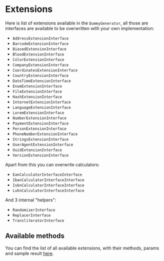 # Extensions

Here is list of extensions available in the `DummyGenerator`, all those are interfaces are available to be overwritten with your own implementation:

* `AddressExtensionInterface`
* `BarcodeExtensionInterface`
* `BiasedExtensionInterface`
* `BloodExtensionInterface`
* `ColorExtensionInterface`
* `CompanyExtensionInterface`
* `CoordinatesExtensionInterface`
* `CountryExtensionInterface`
* `DateTimeExtensionInterface`
* `EnumExtensionInterface`
* `FileExtensionInterface`
* `HashExtensionInterface`
* `InternetExtensionInterface`
* `LanguageExtensionInterface`
* `LoremExtensionInterface`
* `NumberExtensionInterface`
* `PaymentExtensionInterface`
* `PersonExtensionInterface`
* `PhoneNumberExtensionInterface`
* `StringsExtensionInterface`
* `UserAgentExtensionInterface`
* `UuidExtensionInterface`
* `VersionExtensionInterface`

Apart from this you can overwrite calculators:

* `EanCalculatorInterfaceInterface`
* `IbanCalculatorInterfaceInterface`
* `IsbnCalculatorInterfaceInterface`
* `LuhnCalculatorInterfaceInterface`

And 3 internal "helpers":

* `RandomizerInterface`
* `ReplacerInterface`
* `TransliteratorInterface`

## Available methods

You can find the list of all available extensions, with their methods, params and sample result [here](extensions_list.md).